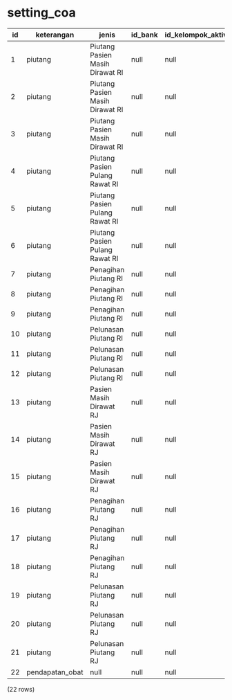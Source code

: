 setting_coa
===========

| id |   keterangan    |              jenis              | id_bank | id_kelompok_aktiva | id_tarif | type_obat | type | type_bayar | tipe_pasien | kelas | id_perkiraan | id_user |
|----|-----------------|---------------------------------|---------|--------------------|----------|-----------|------|------------|-------------|-------|--------------|---------|
| 1  | piutang         | Piutang Pasien Masih Dirawat RI | null    | null               | NULL     | NULL      | RI   | NULL       | 1           | NULL  | 5            |         |
| 2  | piutang         | Piutang Pasien Masih Dirawat RI | null    | null               | NULL     | NULL      | RI   | NULL       | 2           | NULL  | 5            |         |
| 3  | piutang         | Piutang Pasien Masih Dirawat RI | null    | null               | NULL     | NULL      | RI   | NULL       | 3           | NULL  | 5            |         |
| 4  | piutang         | Piutang Pasien Pulang Rawat RI  | null    | null               | NULL     | NULL      | RI   | NULL       | 1           | NULL  | 5            |         |
| 5  | piutang         | Piutang Pasien Pulang Rawat RI  | null    | null               | NULL     | NULL      | RI   | NULL       | 2           | NULL  | 5            |         |
| 6  | piutang         | Piutang Pasien Pulang Rawat RI  | null    | null               | NULL     | NULL      | RI   | NULL       | 3           | NULL  | 5            |         |
| 7  | piutang         | Penagihan Piutang RI            | null    | null               | NULL     | NULL      | RI   | NULL       | 1           | NULL  | 5            |         |
| 8  | piutang         | Penagihan Piutang RI            | null    | null               | NULL     | NULL      | RI   | NULL       | 2           | NULL  | 5            |         |
| 9  | piutang         | Penagihan Piutang RI            | null    | null               | NULL     | NULL      | RI   | NULL       | 3           | NULL  | 5            |         |
| 10 | piutang         | Pelunasan Piutang RI            | null    | null               | NULL     | NULL      | RI   | NULL       | 1           | NULL  | 5            |         |
| 11 | piutang         | Pelunasan Piutang RI            | null    | null               | NULL     | NULL      | RI   | NULL       | 2           | NULL  | 5            |         |
| 12 | piutang         | Pelunasan Piutang RI            | null    | null               | NULL     | NULL      | RI   | NULL       | 3           | NULL  | 5            |         |
| 13 | piutang         | Pasien Masih Dirawat RJ         | null    | null               | NULL     | NULL      | RJ   | NULL       | 1           | NULL  | 5            |         |
| 14 | piutang         | Pasien Masih Dirawat RJ         | null    | null               | NULL     | NULL      | RJ   | NULL       | 2           | NULL  | 5            |         |
| 15 | piutang         | Pasien Masih Dirawat RJ         | null    | null               | NULL     | NULL      | RJ   | NULL       | 3           | NULL  | 5            |         |
| 16 | piutang         | Penagihan Piutang RJ            | null    | null               | NULL     | NULL      | RJ   | NULL       | 1           | NULL  | 5            |         |
| 17 | piutang         | Penagihan Piutang RJ            | null    | null               | NULL     | NULL      | RJ   | NULL       | 2           | NULL  | 5            |         |
| 18 | piutang         | Penagihan Piutang RJ            | null    | null               | NULL     | NULL      | RJ   | NULL       | 3           | NULL  | 5            |         |
| 19 | piutang         | Pelunasan Piutang RJ            | null    | null               | NULL     | NULL      | RJ   | NULL       | 1           | NULL  | 5            |         |
| 20 | piutang         | Pelunasan Piutang RJ            | null    | null               | NULL     | NULL      | RJ   | NULL       | 2           | NULL  | 5            |         |
| 21 | piutang         | Pelunasan Piutang RJ            | null    | null               | NULL     | NULL      | RJ   | NULL       | 3           | NULL  | 5            |         |
| 22 | pendapatan_obat | null                            | null    | null               | null     | BEBAS     | null | Tunai      | NULL        | NULL  | 27           |         |
(22 rows)


